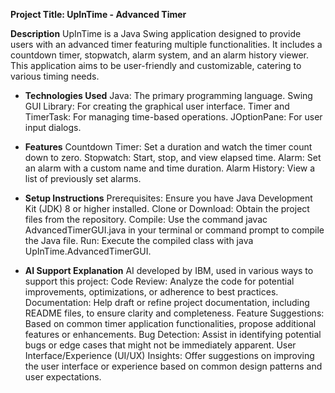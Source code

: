 **Project Title: UpInTime - Advanced Timer**

**Description**
UpInTime is a Java Swing application designed to provide users with an advanced timer featuring multiple functionalities. It includes a countdown timer, stopwatch, alarm system, and an alarm history viewer. This application aims to be user-friendly and customizable, catering to various timing needs.

- **Technologies Used**
    Java: The primary programming language.
    Swing GUI Library: For creating the graphical user interface.
    Timer and TimerTask: For managing time-based operations.
    JOptionPane: For user input dialogs.

- **Features**
    Countdown Timer: Set a duration and watch the timer count down to zero.
    Stopwatch: Start, stop, and view elapsed time.
    Alarm: Set an alarm with a custom name and time duration.
    Alarm History: View a list of previously set alarms.

- **Setup Instructions**
    Prerequisites: Ensure you have Java Development Kit (JDK) 8 or higher installed.
    Clone or Download: Obtain the project files from the repository.
    Compile: Use the command javac AdvancedTimerGUI.java in your terminal or command prompt to compile the Java file.
    Run: Execute the compiled class with java UpInTime.AdvancedTimerGUI.

- **AI Support Explanation**
    AI developed by IBM, used in various ways to support this project:
    Code Review: Analyze the code for potential improvements, optimizations, or adherence to best practices.
    Documentation: Help draft or refine project documentation, including README files, to ensure clarity and completeness.
    Feature Suggestions: Based on common timer application functionalities, propose additional features or enhancements.
    Bug Detection: Assist in identifying potential bugs or edge cases that might not be immediately apparent.
    User Interface/Experience (UI/UX) Insights: Offer suggestions on improving the user interface or experience based on common design patterns and user expectations.
